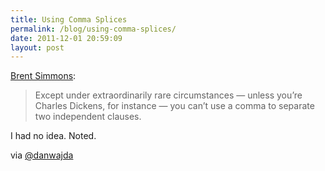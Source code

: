 ```yaml
---
title: Using Comma Splices
permalink: /blog/using-comma-splices/
date: 2011-12-01 20:59:09
layout: post
---
```


[Brent Simmons](http://inessential.com/2011-11-29/shock_the_monocle): 

> Except under extraordinarily rare circumstances — unless you’re Charles Dickens, for instance — you can’t use a comma to separate two independent clauses.

I had no idea. Noted.

via [@danwajda](http://twitter.com/danwajda/status/141963467207872512)